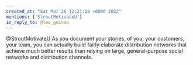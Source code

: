 ```yaml
---
created_at: "Sat Mar 26 12:21:18 +0000 2022"
mentions: ['StroutMotivateU']
in_reply_to: @leo_guinan
---
```


@StroutMotivateU As you document your stories, of you, your customers, your team, you can actually build fairly elaborate distribution networks that achieve much better results than relying on large, general-purpose social networks and distribution channels.